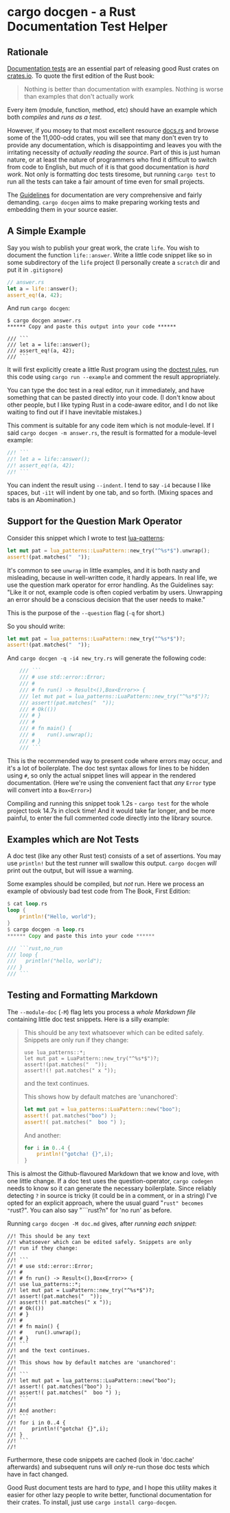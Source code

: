 # cargo docgen - a Rust Documentation Test Helper

## Rationale

[Documentation tests](https://doc.rust-lang.org/book/first-edition/testing.html#documentation-tests)
are an essential part of releasing good Rust crates on [crates.io](https::/crates.io). To quote the
first edition of the Rust book:

> Nothing is better than documentation with examples.
> Nothing is worse than examples that don't actually work

Every item (module, function, method, etc) should have an example which both _compiles_ and
_runs as a test_.

However, if you mosey to that most excellent resource [docs.rs](https://docs.rs) and browse some of
the 11,000-odd crates, you will see that many don't even try to provide any documentation, which
is disappointimg and leaves you with the irritating necessity of _actually reading the source_.
Part of this is just human nature, or at least the nature of programmers who find it difficult
to switch from code to English, but much of it is that good documentation is _hard work_.
Not only is formatting doc tests tiresome, but running `cargo test` to run all the tests
can take a fair amount of time even for small projects.

The [Guidelines](https://rust-lang-nursery.github.io/api-guidelines/documentation.html) for
documentation are very comprehensive and fairly demanding. `cargo docgen` aims to make preparing
working tests and embedding them in your source easier.

## A Simple Example

Say you wish to publish your great work, the crate `life`. You wish to document the function
`life::answer`. Write a little code snippet like so in some subdirectory of the `life` project
(I personally create a `scratch` dir and put it in `.gitignore`)

```rust
// answer.rs
let a = life::answer();
assert_eq!(a, 42);
```

And run `cargo docgen`:

```
$ cargo docgen answer.rs
****** Copy and paste this output into your code ******

/// ```
/// let a = life::answer();
/// assert_eq!(a, 42);
/// ```
```

It will first explicitly create a little Rust program using the [doctest rules](https://doc.rust-lang.org/book/first-edition/documentation.html#documentation-as-tests),
run this code using `cargo run --example` and comment the result appropriately.

You can type the doc test in a real editor, run it immediately, and
have something that can be pasted directly into your code.  (I don't know about other people, but
I like typing Rust in a code-aware editor, and I do not like waiting
to find out if I have inevitable mistakes.)

This comment is suitable for any code item which is not module-level. If I said `cargo docgen -m answer.rs`,
the result is formatted for a module-level example:

```rust
//! ```
//! let a = life::answer();
//! assert_eq!(a, 42);
//! ```
```

You can indent the result using `--indent`. I tend to say `-i4` because I like spaces, but `-i1t` will
indent by one tab, and so forth. (Mixing spaces and tabs is an Abomination.)

## Support for the Question Mark Operator

Consider this snippet which I wrote to test [lua-patterns](https://docs.rs/lua-patterns):

```rust
let mut pat = lua_patterns::LuaPattern::new_try("^%s*$").unwrap();
assert!(pat.matches("  "));
```
It's common to see `unwrap` in little examples, and it is both nasty and misleading, because
in well-written code, it hardly appears. In real life, we use the question mark operator for
error handling. As the Guidelines say: "Like it or not, example code is often copied verbatim
by users. Unwrapping an error should be a conscious decision that the user needs to make."

This is the purpose of the `--question` flag (`-q` for short.)

So you should write:

```rust
let mut pat = lua_patterns::LuaPattern::new_try("^%s*$")?;
assert!(pat.matches("  "));
```

And `cargo docgen -q -i4 new_try.rs` will generate the following code:

```rust
    /// ```
    /// # use std::error::Error;
    /// #
    /// # fn run() -> Result<(),Box<Error>> {
    /// let mut pat = lua_patterns::LuaPattern::new_try("^%s*$")?;
    /// assert!(pat.matches("  "));
    /// # Ok(())
    /// # }
    /// #
    /// # fn main() {
    /// #    run().unwrap();
    /// # }
    /// ```
```

This is the recommended way to present code where
errors may occur, and it's a lot of boilerplate.  The doc test syntax allows for
lines to be hidden using `#`, so only the actual snippet lines will appear in the rendered
documentation.
(Here we're using the convenient fact that _any_ `Error` type will convert into a `Box<Error>`)

Compiling and running this snippet took 1.2s - `cargo test` for the whole project took 14.7s in clock time!
And it would take far longer, and be more painful, to enter the full commented code directly
into the library source.

## Examples which are Not Tests

A doc test (like any other Rust test) consists of a set of assertions. You may use
`println!` but the test runner will swallow this output. `cargo docgen` _will_ print out
the output, but will issue a warning.

Some examples should be compiled, but _not_ run. Here we process an example of obviously
bad test code from The Book, First Edition:

```rust
$ cat loop.rs
loop {
    println!("Hello, world");
}
$ cargo docgen -n loop.rs
****** Copy and paste this into your code ******

/// ```rust,no_run
/// loop {
///   println!("hello, world");
/// }
/// ```
```

## Testing and Formatting Markdown

The `--module-doc` (`-M`) flag lets you process a _whole Markdown file_ containing little doc test
snippets. Here is a silly example:

> This should be any text
> whatsoever which can be edited safely. Snippets are only
> run if they change:
>
> ```rust?
> use lua_patterns::*;
> let mut pat = LuaPattern::new_try("^%s*$")?;
> assert!(pat.matches("  "));
> assert!(! pat.matches(" x "));
> ```
> and the text continues.
>
> This shows how by default matches are 'unanchored':
>
> ```rust
> let mut pat = lua_patterns::LuaPattern::new("boo");
> assert!( pat.matches("boo") );
> assert!( pat.matches("  boo ") );
> ```
>
> And another:
> ```rust
> for i in 0..4 {
>     println!("gotcha! {}",i);
> }
> ```

This is almost the Github-flavoured Markdown that we know and love, with one little change.
If a doc test uses the question-operator, `cargo codegen` needs to know so it can
generate the necessary boilerplate. Since reliably detecting `?` in source is tricky
(it could be in a comment, or in a string) I've opted for an explicit approach, where
the usual guard "```rust" becomes "```rust?".  You can also say "```rust?n" for 'no run'
as before.

Running `cargo docgen -M doc.md` gives, after _running each snippet_:

```
//! This should be any text
//! whatsoever which can be edited safely. Snippets are only
//! run if they change:
//!
//! ```
//! # use std::error::Error;
//! #
//! # fn run() -> Result<(),Box<Error>> {
//! use lua_patterns::*;
//! let mut pat = LuaPattern::new_try("^%s*$")?;
//! assert!(pat.matches("  "));
//! assert!(! pat.matches(" x "));
//! # Ok(())
//! # }
//! #
//! # fn main() {
//! #    run().unwrap();
//! # }
//! ```
//! and the text continues.
//!
//! This shows how by default matches are 'unanchored':
//!
//! ```
//! let mut pat = lua_patterns::LuaPattern::new("boo");
//! assert!( pat.matches("boo") );
//! assert!( pat.matches("  boo ") );
//! ```
//!
//! And another:
//! ```
//! for i in 0..4 {
//!     println!("gotcha! {}",i);
//! }
//! ```
//!
```

Furthermore, these code snippets are cached (look in 'doc.cache' afterwards)
and subsequent runs will _only_ re-run those doc tests which have in fact
changed.

Good Rust document tests are hard to _type_, and I hope this utility makes it easier
for other lazy people to write better, functional documentation for their crates.
To install, just use `cargo install cargo-docgen`.






